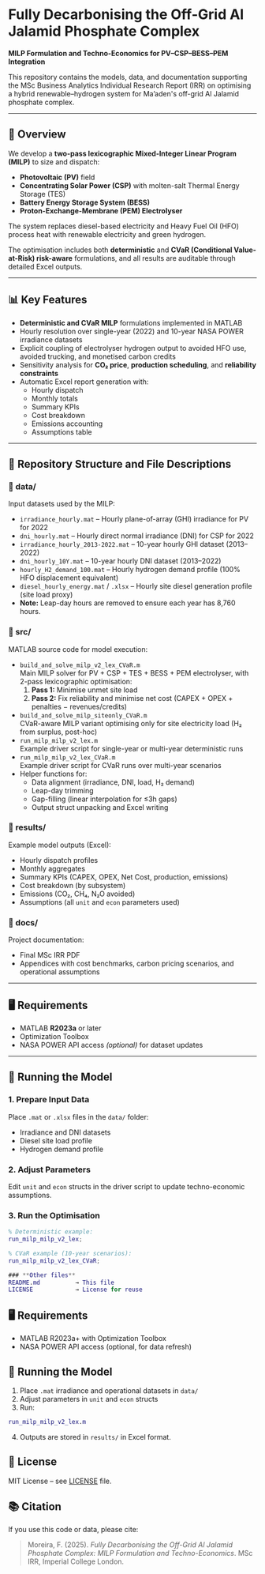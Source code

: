 # Fully Decarbonising the Off-Grid Al Jalamid Phosphate Complex
**MILP Formulation and Techno-Economics for PV–CSP–BESS–PEM Integration**

This repository contains the models, data, and documentation supporting the MSc Business Analytics Individual Research Report (IRR) on optimising a hybrid renewable–hydrogen system for Ma’aden's off-grid Al Jalamid phosphate complex.

---

## 📜 Overview
We develop a **two-pass lexicographic Mixed-Integer Linear Program (MILP)** to size and dispatch:
- **Photovoltaic (PV)** field
- **Concentrating Solar Power (CSP)** with molten-salt Thermal Energy Storage (TES)
- **Battery Energy Storage System (BESS)**
- **Proton-Exchange-Membrane (PEM) Electrolyser**

The system replaces diesel-based electricity and Heavy Fuel Oil (HFO) process heat with renewable electricity and green hydrogen.

The optimisation includes both **deterministic** and **CVaR (Conditional Value-at-Risk) risk-aware** formulations, and all results are auditable through detailed Excel outputs.

---

## 📊 Key Features
- **Deterministic and CVaR MILP** formulations implemented in MATLAB
- Hourly resolution over single-year (2022) and 10-year NASA POWER irradiance datasets
- Explicit coupling of electrolyser hydrogen output to avoided HFO use, avoided trucking, and monetised carbon credits
- Sensitivity analysis for **CO₂ price**, **production scheduling**, and **reliability constraints**
- Automatic Excel report generation with:
  - Hourly dispatch
  - Monthly totals
  - Summary KPIs
  - Cost breakdown
  - Emissions accounting
  - Assumptions table

---

## 📂 Repository Structure and File Descriptions

### **📁 data/**
Input datasets used by the MILP:
- `irradiance_hourly.mat` – Hourly plane-of-array (GHI) irradiance for PV for 2022
- `dni_hourly.mat` – Hourly direct normal irradiance (DNI) for CSP for 2022
- `irradiance_hourly_2013-2022.mat` – 10-year hourly GHI dataset (2013–2022)
- `dni_hourly_10Y.mat` – 10-year hourly DNI dataset (2013–2022)
- `hourly_H2_demand_100.mat` – Hourly hydrogen demand profile (100% HFO displacement equivalent)
- `diesel_hourly_energy.mat` / `.xlsx` – Hourly site diesel generation profile (site load proxy)
- **Note:** Leap-day hours are removed to ensure each year has 8,760 hours.

### **📁 src/**
MATLAB source code for model execution:
- `build_and_solve_milp_v2_lex_CVaR.m`  
  Main MILP solver for PV + CSP + TES + BESS + PEM electrolyser, with 2-pass lexicographic optimisation:
  1. **Pass 1:** Minimise unmet site load
  2. **Pass 2:** Fix reliability and minimise net cost (CAPEX + OPEX + penalties − revenues/credits)
- `build_and_solve_milp_siteonly_CVaR.m`  
  CVaR-aware MILP variant optimising only for site electricity load (H₂ from surplus, post-hoc)
- `run_milp_milp_v2_lex.m`  
  Example driver script for single-year or multi-year deterministic runs
- `run_milp_milp_v2_lex_CVaR.m`  
  Example driver script for CVaR runs over multi-year scenarios
- Helper functions for:
  - Data alignment (irradiance, DNI, load, H₂ demand)
  - Leap-day trimming
  - Gap-filling (linear interpolation for ≤3h gaps)
  - Output struct unpacking and Excel writing

### **📁 results/**
Example model outputs (Excel):
- Hourly dispatch profiles
- Monthly aggregates
- Summary KPIs (CAPEX, OPEX, Net Cost, production, emissions)
- Cost breakdown (by subsystem)
- Emissions (CO₂, CH₄, N₂O avoided)
- Assumptions (all `unit` and `econ` parameters used)

### **📁 docs/**
Project documentation:
- Final MSc IRR PDF
- Appendices with cost benchmarks, carbon pricing scenarios, and operational assumptions

---

## 🖥 Requirements
- MATLAB **R2023a** or later
- Optimization Toolbox
- NASA POWER API access *(optional)* for dataset updates

---

## 🚀 Running the Model

### 1. Prepare Input Data
Place `.mat` or `.xlsx` files in the `data/` folder:
- Irradiance and DNI datasets
- Diesel site load profile
- Hydrogen demand profile

### 2. Adjust Parameters
Edit `unit` and `econ` structs in the driver script to update techno-economic assumptions.

### 3. Run the Optimisation
```matlab
% Deterministic example:
run_milp_milp_v2_lex;

% CVaR example (10-year scenarios):
run_milp_milp_v2_lex_CVaR;

### **Other files**
README.md          → This file
LICENSE            → License for reuse
```

## 🖥 Requirements
- MATLAB R2023a+ with Optimization Toolbox
- NASA POWER API access (optional, for data refresh)

## 🚀 Running the Model
1. Place `.mat` irradiance and operational datasets in `data/`
2. Adjust parameters in `unit` and `econ` structs
3. Run:
```matlab
run_milp_milp_v2_lex.m
```
4. Outputs are stored in `results/` in Excel format.

## 📄 License
MIT License – see [LICENSE](LICENSE) file.

## 📚 Citation
If you use this code or data, please cite:
> Moreira, F. (2025). *Fully Decarbonising the Off-Grid Al Jalamid Phosphate Complex: MILP Formulation and Techno-Economics*. MSc IRR, Imperial College London.
